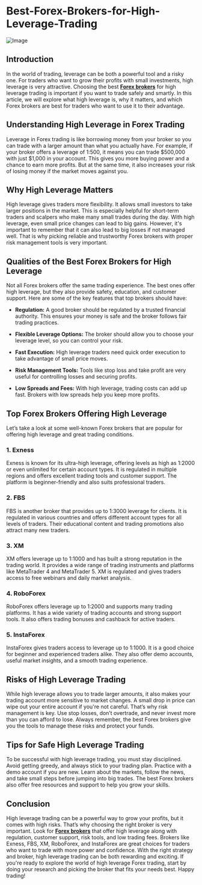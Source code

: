 # Best-Forex-Brokers-for-High-Leverage-Trading

![Image]([image-url](https://i.ibb.co/svGR3Krp/Screenshot-2025-07-08-172507.png))

## Introduction

In the world of trading, leverage can be both a powerful tool and a risky one. For traders who want to grow their profits with small investments, high leverage is very attractive. Choosing the best [**Forex brokers**](http://Fairforexreivews.com) for high leverage trading is important if you want to trade safely and smartly. In this article, we will explore what high leverage is, why it matters, and which Forex brokers are best for traders who want to use it to their advantage.

## Understanding High Leverage in Forex Trading

Leverage in Forex trading is like borrowing money from your broker so you can trade with a larger amount than what you actually have. For example, if your broker offers a leverage of 1:500, it means you can trade $500,000 with just $1,000 in your account. This gives you more buying power and a chance to earn more profits. But at the same time, it also increases your risk of losing money if the market moves against you.

## Why High Leverage Matters

High leverage gives traders more flexibility. It allows small investors to take larger positions in the market. This is especially helpful for short-term traders and scalpers who make many small trades during the day. With high leverage, even small price changes can lead to big gains. However, it's important to remember that it can also lead to big losses if not managed well. That is why picking reliable and trustworthy Forex brokers with proper risk management tools is very important.

## Qualities of the Best Forex Brokers for High Leverage

Not all Forex brokers offer the same trading experience. The best ones offer high leverage, but they also provide safety, education, and customer support. Here are some of the key features that top brokers should have:

* **Regulation:** A good broker should be regulated by a trusted financial authority. This ensures your money is safe and the broker follows fair trading practices.


* **Flexible Leverage Options:** The broker should allow you to choose your leverage level, so you can control your risk.


* **Fast Execution:** High leverage traders need quick order execution to take advantage of small price moves.


* **Risk Management Tools:** Tools like stop loss and take profit are very useful for controlling losses and securing profits.


* **Low Spreads and Fees:** With high leverage, trading costs can add up fast. Brokers with low spreads help you keep more profits.


## Top Forex Brokers Offering High Leverage

Let’s take a look at some well-known Forex brokers that are popular for offering high leverage and great trading conditions.
### 1. Exness
 Exness is known for its ultra-high leverage, offering levels as high as 1:2000 or even unlimited for certain account types. It is regulated in multiple regions and offers excellent trading tools and customer support. The platform is beginner-friendly and also suits professional traders.
### 2. FBS
 FBS is another broker that provides up to 1:3000 leverage for clients. It is regulated in various countries and offers different account types for all levels of traders. Their educational content and trading promotions also attract many new traders.
### 3. XM
 XM offers leverage up to 1:1000 and has built a strong reputation in the trading world. It provides a wide range of trading instruments and platforms like MetaTrader 4 and MetaTrader 5. XM is regulated and gives traders access to free webinars and daily market analysis.
### 4. RoboForex
 RoboForex offers leverage up to 1:2000 and supports many trading platforms. It has a wide variety of trading accounts and strong support tools. It also offers trading bonuses and cashback for active traders.
### 5. InstaForex
 InstaForex gives traders access to leverage up to 1:1000. It is a good choice for beginner and experienced traders alike. They also offer demo accounts, useful market insights, and a smooth trading experience.

## Risks of High Leverage Trading

While high leverage allows you to trade larger amounts, it also makes your trading account more sensitive to market changes. A small drop in price can wipe out your entire account if you're not careful. That’s why risk management is key. Use stop losses, don’t overtrade, and never invest more than you can afford to lose. Always remember, the best Forex brokers give you the tools to manage these risks and protect your funds.

## Tips for Safe High Leverage Trading

To be successful with high leverage trading, you must stay disciplined. Avoid getting greedy, and always stick to your trading plan. Practice with a demo account if you are new. Learn about the markets, follow the news, and take small steps before jumping into big trades. The best Forex brokers also offer free resources and support to help you grow your skills.

## Conclusion

High leverage trading can be a powerful way to grow your profits, but it comes with high risks. That’s why choosing the right broker is very important. Look for [**Forex brokers**](http://Fairforexreivews.com) that offer high leverage along with regulation, customer support, risk tools, and low trading fees. Brokers like Exness, FBS, XM, RoboForex, and InstaForex are great choices for traders who want to trade with more power and confidence. With the right strategy and broker, high leverage trading can be both rewarding and exciting.
If you're ready to explore the world of high leverage Forex trading, start by doing your research and picking the broker that fits your needs best. Happy trading!
